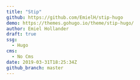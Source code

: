 ```yaml
---
title: "Stip"
github: https://github.com/EmielH/stip-hugo
demo: https://themes.gohugo.io/theme/stip-hugo/
author: Emiel Hollander
draft: true
ssg:
  - Hugo
cms:
  - No Cms
date: 2019-03-31T18:25:34Z
github_branch: master
---
```

